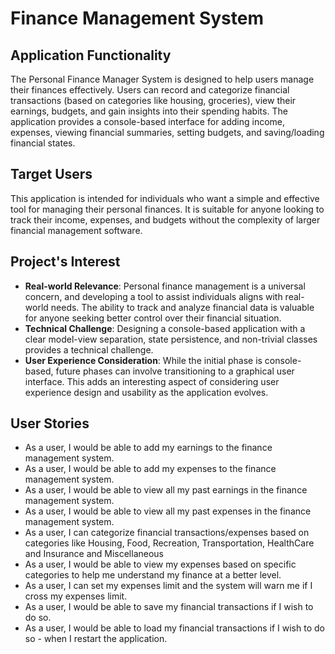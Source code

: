 # Finance Management System

## Application Functionality ##

The Personal Finance Manager System is designed to 
help users manage their finances effectively. Users can 
record and categorize financial transactions (based on categories like housing,
groceries), view their earnings,  budgets, and gain insights into their spending 
habits. The application provides a console-based interface for adding income,
expenses, viewing financial summaries, setting budgets, and saving/loading 
financial states.

## Target Users ##

This application is intended for individuals who want a simple and 
effective tool for managing their personal finances. It is suitable 
for anyone looking to track their income, expenses, and budgets without 
the complexity of larger financial management software.

## Project's Interest

- **Real-world Relevance**: Personal finance management is a universal concern,
and developing a tool to assist individuals aligns with real-world needs.
The ability to track and analyze financial data is valuable for anyone 
seeking better control over their financial situation.
- **Technical Challenge**: Designing a console-based application with a clear 
model-view separation, state persistence, and non-trivial classes provides
a technical challenge.
- **User Experience Consideration**: While the initial phase is console-based,
future phases can involve transitioning to a graphical user interface. 
This adds an interesting aspect of considering user experience design 
and usability as the application evolves.

## User Stories ##

- As a user, I would be able to add my earnings to the finance management system.
- As a user, I would be able to add my expenses to the finance management system.
- As a user, I would be able to view all my past earnings in the finance management system.
- As a user, I would be able to view all my past expenses in the finance management system.
- As a user, I can categorize financial transactions/expenses  based on categories like
  Housing, Food, Recreation, Transportation, HealthCare and Insurance and Miscellaneous
- As a user, I would be able to view my expenses based on specific categories to help me understand 
my finance at a better level.
- As a user, I can set my expenses limit and the system will warn me if I cross
my expenses limit.
- As a user, I would be able to save my financial transactions if I wish to do so.
- As a user, I would be able to load my financial transactions if I wish to do so - when I restart the application.